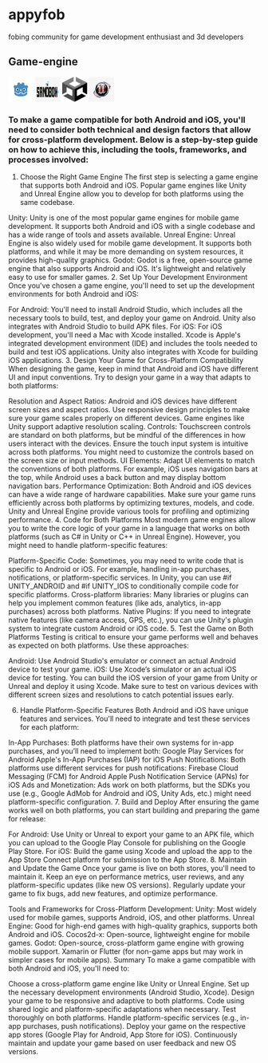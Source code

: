 # appyfob
fobing community for game development enthusiast and 3d developers
## **Game-engine**
<img src="https://github.com/beyound3d/appyfob/blob/master/gadot.png" height="50dp" width="50dp"/>
<img src="https://github.com/beyound3d/appyfob/blob/master/sandbox.png" height="50dp" width="50dp"/>
<img src="https://github.com/beyound3d/appyfob/blob/master/unity.png" height="50dp" width="50dp"/>
<img src="https://github.com/beyound3d/appyfob/blob/master/unreal%20engine.jpg" height="50dp" width="50dp"/>

### To make a game compatible for both Android and iOS, you'll need to consider both technical and design factors that allow for cross-platform development. Below is a step-by-step guide on how to achieve this, including the tools, frameworks, and processes involved:

1. Choose the Right Game Engine
The first step is selecting a game engine that supports both Android and iOS. Popular game engines like Unity and Unreal Engine allow you to develop for both platforms using the same codebase.

Unity: Unity is one of the most popular game engines for mobile game development. It supports both Android and iOS with a single codebase and has a wide range of tools and assets available.
Unreal Engine: Unreal Engine is also widely used for mobile game development. It supports both platforms, and while it may be more demanding on system resources, it provides high-quality graphics.
Godot: Godot is a free, open-source game engine that also supports Android and iOS. It's lightweight and relatively easy to use for smaller games.
2. Set Up Your Development Environment
Once you've chosen a game engine, you'll need to set up the development environments for both Android and iOS:

For Android: You'll need to install Android Studio, which includes all the necessary tools to build, test, and deploy your game on Android. Unity also integrates with Android Studio to build APK files.
For iOS: For iOS development, you'll need a Mac with Xcode installed. Xcode is Apple's integrated development environment (IDE) and includes the tools needed to build and test iOS applications. Unity also integrates with Xcode for building iOS applications.
3. Design Your Game for Cross-Platform Compatibility
When designing the game, keep in mind that Android and iOS have different UI and input conventions. Try to design your game in a way that adapts to both platforms:

Resolution and Aspect Ratios: Android and iOS devices have different screen sizes and aspect ratios. Use responsive design principles to make sure your game scales properly on different devices. Game engines like Unity support adaptive resolution scaling.
Controls: Touchscreen controls are standard on both platforms, but be mindful of the differences in how users interact with the devices. Ensure the touch input system is intuitive across both platforms. You might need to customize the controls based on the screen size or input methods.
UI Elements: Adapt UI elements to match the conventions of both platforms. For example, iOS uses navigation bars at the top, while Android uses a back button and may display bottom navigation bars.
Performance Optimization: Both Android and iOS devices can have a wide range of hardware capabilities. Make sure your game runs efficiently across both platforms by optimizing textures, models, and code. Unity and Unreal Engine provide various tools for profiling and optimizing performance.
4. Code for Both Platforms
Most modern game engines allow you to write the core logic of your game in a language that works on both platforms (such as C# in Unity or C++ in Unreal Engine). However, you might need to handle platform-specific features:

Platform-Specific Code: Sometimes, you may need to write code that is specific to Android or iOS. For example, handling in-app purchases, notifications, or platform-specific services.
In Unity, you can use #if UNITY_ANDROID and #if UNITY_IOS to conditionally compile code for specific platforms.
Cross-platform libraries: Many libraries or plugins can help you implement common features (like ads, analytics, in-app purchases) across both platforms.
Native Plugins: If you need to integrate native features (like camera access, GPS, etc.), you can use Unity's plugin system to integrate custom Android or iOS code.
5. Test the Game on Both Platforms
Testing is critical to ensure your game performs well and behaves as expected on both platforms. Use these approaches:

Android: Use Android Studio's emulator or connect an actual Android device to test your game.
iOS: Use Xcode’s simulator or an actual iOS device for testing. You can build the iOS version of your game from Unity or Unreal and deploy it using Xcode.
Make sure to test on various devices with different screen sizes and resolutions to catch potential issues early.

6. Handle Platform-Specific Features
Both Android and iOS have unique features and services. You'll need to integrate and test these services for each platform:

In-App Purchases: Both platforms have their own systems for in-app purchases, and you’ll need to implement both:
Google Play Services for Android
Apple's In-App Purchases (IAP) for iOS
Push Notifications: Both platforms use different services for push notifications:
Firebase Cloud Messaging (FCM) for Android
Apple Push Notification Service (APNs) for iOS
Ads and Monetization: Ads work on both platforms, but the SDKs you use (e.g., Google AdMob for Android and iOS, Unity Ads, etc.) might need platform-specific configuration.
7. Build and Deploy
After ensuring the game works well on both platforms, you can start building and preparing the game for release:

For Android: Use Unity or Unreal to export your game to an APK file, which you can upload to the Google Play Console for publishing on the Google Play Store.
For iOS: Build the game using Xcode and upload the app to the App Store Connect platform for submission to the App Store.
8. Maintain and Update the Game
Once your game is live on both stores, you'll need to maintain it. Keep an eye on performance metrics, user reviews, and any platform-specific updates (like new OS versions). Regularly update your game to fix bugs, add new features, and optimize performance.

Tools and Frameworks for Cross-Platform Development:
Unity: Most widely used for mobile games, supports Android, iOS, and other platforms.
Unreal Engine: Good for high-end games with high-quality graphics, supports both Android and iOS.
Cocos2d-x: Open-source, lightweight engine for mobile games.
Godot: Open-source, cross-platform game engine with growing mobile support.
Xamarin or Flutter (for non-game apps but may work in simpler cases for mobile apps).
Summary
To make a game compatible with both Android and iOS, you'll need to:

Choose a cross-platform game engine like Unity or Unreal Engine.
Set up the necessary development environments (Android Studio, Xcode).
Design your game to be responsive and adaptive to both platforms.
Code using shared logic and platform-specific adaptations when necessary.
Test thoroughly on both platforms.
Handle platform-specific services (e.g., in-app purchases, push notifications).
Deploy your game on the respective app stores (Google Play for Android, App Store for iOS).
Continuously maintain and update your game based on user feedback and new OS versions.
